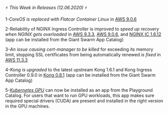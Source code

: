 :zap: *This Week in Releases (12.06.2020)* :zap: 

1-*CoreOS is replaced with Flatcar Container Linux* in [AWS 9.0.6](https://github.com/giantswarm/releases/blob/master/aws/v9.0.6/release-notes.md)

2-Reliability of NGINX Ingress Controller is improved to *speed up recovery when NGINX gets overloaded* in [AWS 9.3.3](https://github.com/giantswarm/releases/blob/master/aws/v9.3.3/release-notes.md), [AWS 9.0.6](https://github.com/giantswarm/releases/blob/master/aws/v9.0.6/release-notes.md), and [NGINX IC 1.6.12](https://github.com/giantswarm/nginx-ingress-controller-app/blob/master/CHANGELOG.md#v1612-2020-06-04) (app can be installed from the Giant Swarm App Catalog)

3-*An issue causing cert-manager to be killed* for exceeding its memory limit, stopping SSL certificates from being automatically renewed *is fixed* in [AWS 11.3.3](https://github.com/giantswarm/releases/blob/master/aws/v11.3.3/release-notes.md)

4-*Kong is upgraded* to the latest upstream Kong 1.6.1 and Kong Ingress Controller 0.9.0 in [Kong 0.8.1](https://github.com/giantswarm/kong-app/blob/master/CHANGELOG.md#v081---2020-06-02) (app can be installed from the Giant Swarm App Catalog)

5-[*Kubernetes GPU*](https://github.com/giantswarm/kubernetes-gpu/blob/master/README.md) can now be installed as an app from the Playground Catalog. For users that want to run GPU workloads, this app makes sure required special drivers (CUDA) are present and installed in the right version in the GPU machines.